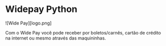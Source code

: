 # Widepay Python

![Wide Pay][logo.png]

Com o Wide Pay você pode receber por boletos/carnês, cartão de crédito na internet ou mesmo através das maquininhas.
